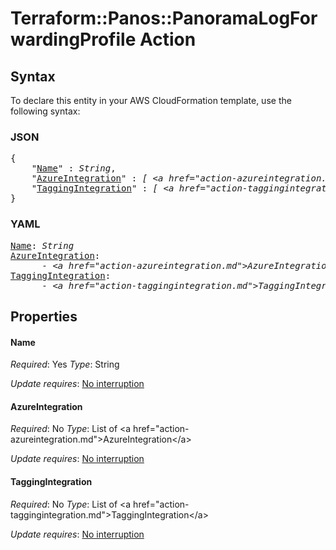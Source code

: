 # Terraform::Panos::PanoramaLogForwardingProfile Action

## Syntax

To declare this entity in your AWS CloudFormation template, use the following syntax:

### JSON

<pre>
{
    "<a href="#name" title="Name">Name</a>" : <i>String</i>,
    "<a href="#azureintegration" title="AzureIntegration">AzureIntegration</a>" : <i>[ &lt;a href=&#34;action-azureintegration.md&#34;&gt;AzureIntegration&lt;/a&gt;, ... ]</i>,
    "<a href="#taggingintegration" title="TaggingIntegration">TaggingIntegration</a>" : <i>[ &lt;a href=&#34;action-taggingintegration.md&#34;&gt;TaggingIntegration&lt;/a&gt;, ... ]</i>
}
</pre>

### YAML

<pre>
<a href="#name" title="Name">Name</a>: <i>String</i>
<a href="#azureintegration" title="AzureIntegration">AzureIntegration</a>: <i>
      - &lt;a href=&#34;action-azureintegration.md&#34;&gt;AzureIntegration&lt;/a&gt;</i>
<a href="#taggingintegration" title="TaggingIntegration">TaggingIntegration</a>: <i>
      - &lt;a href=&#34;action-taggingintegration.md&#34;&gt;TaggingIntegration&lt;/a&gt;</i>
</pre>

## Properties

#### Name

_Required_: Yes
_Type_: String

_Update requires_: [No interruption](https://docs.aws.amazon.com/AWSCloudFormation/latest/UserGuide/using-cfn-updating-stacks-update-behaviors.html#update-no-interrupt)

#### AzureIntegration

_Required_: No
_Type_: List of &lt;a href=&#34;action-azureintegration.md&#34;&gt;AzureIntegration&lt;/a&gt;

_Update requires_: [No interruption](https://docs.aws.amazon.com/AWSCloudFormation/latest/UserGuide/using-cfn-updating-stacks-update-behaviors.html#update-no-interrupt)

#### TaggingIntegration

_Required_: No
_Type_: List of &lt;a href=&#34;action-taggingintegration.md&#34;&gt;TaggingIntegration&lt;/a&gt;

_Update requires_: [No interruption](https://docs.aws.amazon.com/AWSCloudFormation/latest/UserGuide/using-cfn-updating-stacks-update-behaviors.html#update-no-interrupt)

